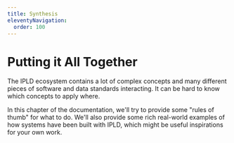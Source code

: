 ```yaml
---
title: Synthesis
eleventyNavigation:
  order: 100
---
```


Putting it All Together
=======================

The IPLD ecosystem contains a lot of complex concepts and many different pieces of software
and data standards interacting.  It can be hard to know which concepts to apply where.

In this chapter of the documentation, we'll try to provide some "rules of thumb" for what to do.
We'll also provide some rich real-world examples of how systems have been built with IPLD,
which might be useful inspirations for your own work.

